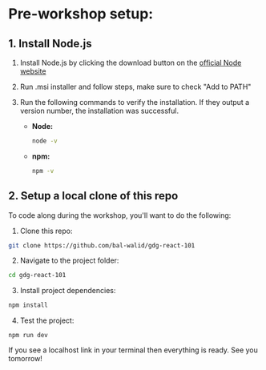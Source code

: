 # Pre-workshop setup:
## 1. Install Node.js

1. Install Node.js by clicking the download button on the [official Node website](https://nodejs.org/)
2. Run .msi installer and follow steps, make sure to check "Add to PATH"
3. Run the following commands to verify the installation. If they output a version number, the installation was successful.

   - **Node:**
     ```bash
     node -v
     ```

   - **npm:**
     ```bash
     npm -v
     ```
## 2. Setup a local clone of this repo
To code along during the workshop, you'll want to do the following:

1. Clone this repo:
```bash
git clone https://github.com/bal-walid/gdg-react-101
```
2. Navigate to the project folder:
```bash
cd gdg-react-101
```
3. Install project dependencies:
```bash
npm install
```
4. Test the project:
```
npm run dev
```
If you see a localhost link in your terminal then everything is ready. See you tomorrow!
